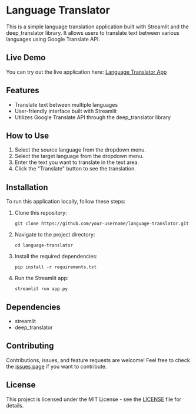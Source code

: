 # Language Translator

This is a simple language translation application built with Streamlit and the deep_translator library. It allows users to translate text between various languages using Google Translate API.

## Live Demo

You can try out the live application here:
[Language Translator App](https://languagetranslator-3bf6keeyurc3albey7wgqe.streamlit.app)

## Features

- Translate text between multiple languages
- User-friendly interface built with Streamlit
- Utilizes Google Translate API through the deep_translator library

## How to Use

1. Select the source language from the dropdown menu.
2. Select the target language from the dropdown menu.
3. Enter the text you want to translate in the text area.
4. Click the "Translate" button to see the translation.

## Installation

To run this application locally, follow these steps:

1. Clone this repository:
   ```
   git clone https://github.com/your-username/language-translator.git
   ```

2. Navigate to the project directory:
   ```
   cd language-translator
   ```

3. Install the required dependencies:
   ```
   pip install -r requirements.txt
   ```

4. Run the Streamlit app:
   ```
   streamlit run app.py
   ```

## Dependencies

- streamlit
- deep_translator

## Contributing

Contributions, issues, and feature requests are welcome! Feel free to check the [issues page](https://github.com/your-username/language-translator/issues) if you want to contribute.

## License

This project is licensed under the MIT License - see the [LICENSE](LICENSE) file for details.
